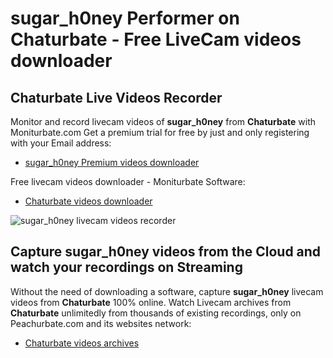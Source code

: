 # sugar_h0ney Performer on Chaturbate - Free LiveCam videos downloader

## Chaturbate Live Videos Recorder

Monitor and record livecam videos of **sugar_h0ney** from **Chaturbate** with Moniturbate.com
Get a premium trial for free by just and only registering with your Email address:
* [sugar_h0ney Premium videos downloader](https://moniturbate.com/request-demo-licence-key.html)

Free livecam videos downloader - Moniturbate Software:
* [Chaturbate videos downloader](https://moniturbate.com/moniturbate-download-software.html)

![sugar_h0ney livecam videos recorder](https://peachurnet.com/templates/moniturbate-software.png)


## Capture sugar_h0ney videos from the Cloud and watch your recordings on Streaming

Without the need of downloading a software, capture **sugar_h0ney** livecam videos from **Chaturbate** 100% online.
Watch Livecam archives from **Chaturbate** unlimitedly from thousands of existing recordings, only on Peachurbate.com and its websites network:
* [Chaturbate videos archives](https://peachurnet.com/)